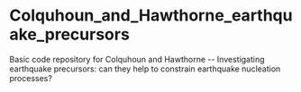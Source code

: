 # Colquhoun_and_Hawthorne_earthquake_precursors
Basic code repository for Colquhoun and Hawthorne -- Investigating earthquake precursors: can they help to constrain earthquake nucleation processes?
